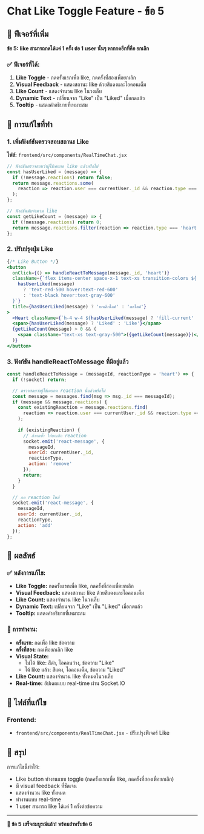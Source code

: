 # Chat Like Toggle Feature - ข้อ 5

## 🎯 ฟีเจอร์ที่เพิ่ม

**ข้อ 5: like สามารถกดได้แค่ 1 ครั้ง ต่อ 1 user นั้นๆ หากกดอีกที่คือ ยกเลิก**

### ✅ ฟีเจอร์ที่ได้:
1. **Like Toggle** - กดครั้งแรกเพื่อ like, กดครั้งที่สองเพื่อยกเลิก
2. **Visual Feedback** - แสดงสถานะ like ด้วยสีแดงและไอคอนเต็ม
3. **Like Count** - แสดงจำนวน like ในวงเล็บ
4. **Dynamic Text** - เปลี่ยนจาก "Like" เป็น "Liked" เมื่อกดแล้ว
5. **Tooltip** - แสดงคำอธิบายที่เหมาะสม

## 🔧 การแก้ไขที่ทำ

### 1. เพิ่มฟังก์ชันตรวจสอบสถานะ Like

**ไฟล์:** `frontend/src/components/RealTimeChat.jsx`

```javascript
// ฟังก์ชันตรวจสอบว่าผู้ใช้เคยกด like แล้วหรือไม่
const hasUserLiked = (message) => {
  if (!message.reactions) return false;
  return message.reactions.some(
    reaction => reaction.user === currentUser._id && reaction.type === 'heart'
  );
};

// ฟังก์ชันนับจำนวน like
const getLikeCount = (message) => {
  if (!message.reactions) return 0;
  return message.reactions.filter(reaction => reaction.type === 'heart').length;
};
```

### 2. ปรับปรุงปุ่ม Like

```jsx
{/* Like Button */}
<button
  onClick={() => handleReactToMessage(message._id, 'heart')}
  className={`flex items-center space-x-1 text-xs transition-colors ${
    hasUserLiked(message) 
      ? 'text-red-500 hover:text-red-600' 
      : 'text-black hover:text-gray-600'
  }`}
  title={hasUserLiked(message) ? 'ยกเลิกไลค์' : 'กดไลค์'}
>
  <Heart className={`h-4 w-4 ${hasUserLiked(message) ? 'fill-current' : ''}`} />
  <span>{hasUserLiked(message) ? 'Liked' : 'Like'}</span>
  {getLikeCount(message) > 0 && (
    <span className="text-xs text-gray-500">({getLikeCount(message)})</span>
  )}
</button>
```

### 3. ฟังก์ชัน handleReactToMessage ที่มีอยู่แล้ว

```javascript
const handleReactToMessage = (messageId, reactionType = 'heart') => {
  if (!socket) return;

  // ตรวจสอบว่าผู้ใช้เคยกด reaction นี้แล้วหรือไม่
  const message = messages.find(msg => msg._id === messageId);
  if (message && message.reactions) {
    const existingReaction = message.reactions.find(
      reaction => reaction.user === currentUser._id && reaction.type === reactionType
    );
    
    if (existingReaction) {
      // ถ้ากดซ้ำ ให้ยกเลิก reaction
      socket.emit('react-message', {
        messageId,
        userId: currentUser._id,
        reactionType,
        action: 'remove'
      });
      return;
    }
  }

  // กด reaction ใหม่
  socket.emit('react-message', {
    messageId,
    userId: currentUser._id,
    reactionType,
    action: 'add'
  });
};
```

## 🎯 ผลลัพธ์

### ✅ หลังการแก้ไข:
- **Like Toggle:** กดครั้งแรกเพื่อ like, กดครั้งที่สองเพื่อยกเลิก
- **Visual Feedback:** แสดงสถานะ like ด้วยสีแดงและไอคอนเต็ม
- **Like Count:** แสดงจำนวน like ในวงเล็บ
- **Dynamic Text:** เปลี่ยนจาก "Like" เป็น "Liked" เมื่อกดแล้ว
- **Tooltip:** แสดงคำอธิบายที่เหมาะสม

### 🔧 การทำงาน:
- **ครั้งแรก:** กดเพื่อ like ข้อความ
- **ครั้งที่สอง:** กดเพื่อยกเลิก like
- **Visual State:** 
  - ไม่ได้ like: สีดำ, ไอคอนว่าง, ข้อความ "Like"
  - ได้ like แล้ว: สีแดง, ไอคอนเต็ม, ข้อความ "Liked"
- **Like Count:** แสดงจำนวน like ทั้งหมดในวงเล็บ
- **Real-time:** อัปเดตแบบ real-time ผ่าน Socket.IO

## 📁 ไฟล์ที่แก้ไข

### Frontend:
- `frontend/src/components/RealTimeChat.jsx` - ปรับปรุงฟีเจอร์ Like

## 🎉 สรุป

การแก้ไขนี้ทำให้:
- Like button ทำงานแบบ toggle (กดครั้งแรกเพื่อ like, กดครั้งที่สองเพื่อยกเลิก)
- มี visual feedback ที่ชัดเจน
- แสดงจำนวน like ทั้งหมด
- ทำงานแบบ real-time
- 1 user สามารถ like ได้แค่ 1 ครั้งต่อข้อความ

---

**🎉 ข้อ 5 เสร็จสมบูรณ์แล้ว! พร้อมสำหรับข้อ 6**
